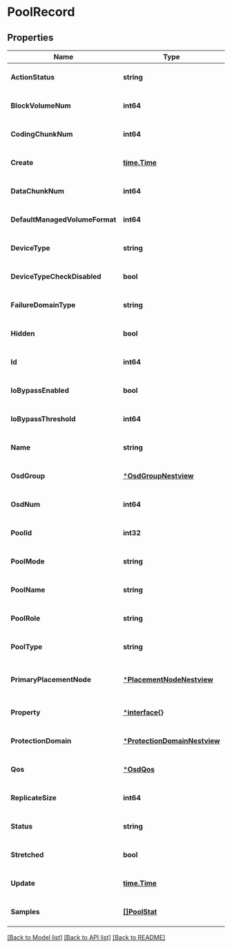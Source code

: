 # PoolRecord

## Properties
Name | Type | Description | Notes
------------ | ------------- | ------------- | -------------
**ActionStatus** | **string** |  | [optional] [default to null]
**BlockVolumeNum** | **int64** |  | [optional] [default to null]
**CodingChunkNum** | **int64** |  | [optional] [default to null]
**Create** | [**time.Time**](time.Time.md) |  | [optional] [default to null]
**DataChunkNum** | **int64** |  | [optional] [default to null]
**DefaultManagedVolumeFormat** | **int64** |  | [optional] [default to null]
**DeviceType** | **string** |  | [optional] [default to null]
**DeviceTypeCheckDisabled** | **bool** |  | [optional] [default to null]
**FailureDomainType** | **string** |  | [optional] [default to null]
**Hidden** | **bool** |  | [optional] [default to null]
**Id** | **int64** |  | [optional] [default to null]
**IoBypassEnabled** | **bool** |  | [optional] [default to null]
**IoBypassThreshold** | **int64** |  | [optional] [default to null]
**Name** | **string** |  | [optional] [default to null]
**OsdGroup** | [***OsdGroupNestview**](OsdGroup_Nestview.md) |  | [optional] [default to null]
**OsdNum** | **int64** |  | [optional] [default to null]
**PoolId** | **int32** |  | [optional] [default to null]
**PoolMode** | **string** |  | [optional] [default to null]
**PoolName** | **string** |  | [optional] [default to null]
**PoolRole** | **string** |  | [optional] [default to null]
**PoolType** | **string** |  | [optional] [default to null]
**PrimaryPlacementNode** | [***PlacementNodeNestview**](PlacementNode_Nestview.md) | placement node with the primary replica | [optional] [default to null]
**Property** | [***interface{}**](interface{}.md) |  | [optional] [default to null]
**ProtectionDomain** | [***ProtectionDomainNestview**](ProtectionDomain_Nestview.md) |  | [optional] [default to null]
**Qos** | [***OsdQos**](OsdQos.md) |  | [optional] [default to null]
**ReplicateSize** | **int64** |  | [optional] [default to null]
**Status** | **string** |  | [optional] [default to null]
**Stretched** | **bool** |  | [optional] [default to null]
**Update** | [**time.Time**](time.Time.md) |  | [optional] [default to null]
**Samples** | [**[]PoolStat**](PoolStat.md) |  | [optional] [default to null]

[[Back to Model list]](../README.md#documentation-for-models) [[Back to API list]](../README.md#documentation-for-api-endpoints) [[Back to README]](../README.md)


